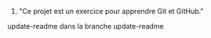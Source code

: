 1. "Ce projet est un exercice pour apprendre Git et GitHub."

update-readme dans la branche update-readme